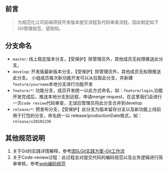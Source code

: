 ## 前言
> 为规范化公司前端项目开发版本提交流程及代码审查流程，因此制定如下Git管理规范，望周知。

## 分支命名
- `master`: 线上稳定版本分支，【受保护】除管理员外，其他成员无权限推送此分支。
- `develop`: 开发版最新版本分支，【受保护】除管理员外，其他成员无权限推送此分支。 小组成员每次新功能开发可以从拉取此分支，并新建`feature/yourname`本地分支进行功能开发
- `feature/*`: 功能分支，成员开发统一以此方式命名，如：`feature/login`,功能开发完成后，推送本地分支到远程，申请merge request，在这里我们会进行一次`code review`代码审查，无误后管理员将此分支合并到develop
- `release/*`: 预发布分支，【受保护】此分支为版本留存分支以及新功能上线前用于打包的分支，命名统一以 release/productionDate格式，如：`release/v20191230`

## 其他规范说明
1. 关于Git的实践详情解释，参考[团队Git实践方案-Git工作流](https://blog.csdn.net/Sophie_U/article/details/103571156)
2. 关于Code-review过程：此过程会对提交代码的编码规范以及业务逻辑进行简单审核，参考[web编码规范](https://blog.csdn.net/Sophie_U/article/details/103568744)

